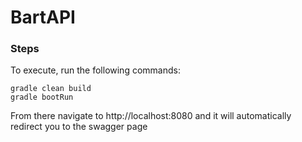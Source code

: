 # BartAPI 
### Steps
To execute, run the following commands:
```$xslt
gradle clean build
gradle bootRun
```
From there navigate to http://localhost:8080 and it will automatically redirect you to the swagger page
